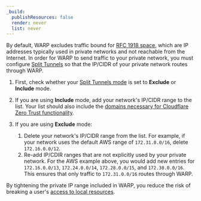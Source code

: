 ```yaml
---
_build:
  publishResources: false
  render: never
  list: never
---
```



By default, WARP excludes traffic bound for [RFC 1918 space](https://datatracker.ietf.org/doc/html/rfc1918), which are IP addresses typically used in private networks and not reachable from the Internet. In order for WARP to send traffic to your private network, you must configure [Split Tunnels](/cloudflare-one/connections/connect-devices/warp/configure-warp/route-traffic/split-tunnels/) so that the IP/CIDR of your private network routes through WARP.

1. First, check whether your [Split Tunnels mode](/cloudflare-one/connections/connect-devices/warp/configure-warp/route-traffic/split-tunnels/#change-split-tunnels-mode) is set to **Exclude** or **Include** mode.
2. If you are using **Include** mode, add your network's IP/CIDR range to the list. Your list should also include the [domains necessary for Cloudflare Zero Trust functionality](/cloudflare-one/connections/connect-devices/warp/configure-warp/route-traffic/split-tunnels/#cloudflare-zero-trust-domains).

3. If you are using **Exclude** mode:
   1. Delete your network's IP/CIDR range from the list. For example, if your network uses the default AWS range of `172.31.0.0/16`, delete `172.16.0.0/12`.
   2. Re-add IP/CDIR ranges that are not explicitly used by your private network. For the AWS example above, you would add new entries for `172.16.0.0/13`, `172.24.0.0/14`, `172.28.0.0/15`, and `172.30.0.0/16`. This ensures that only traffic to `172.31.0.0/16` routes through WARP.

By tightening the private IP range included in WARP, you reduce the risk of breaking a user's [access to local resources](/cloudflare-one/connections/connect-devices/warp/configure-warp/warp-settings/#allow-users-to-enable-local-network-exclusion).
